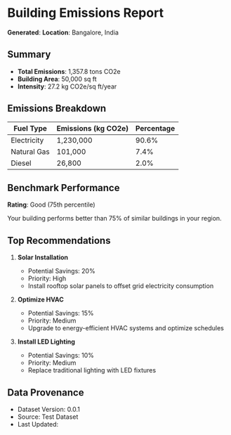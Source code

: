 # Building Emissions Report

**Generated**: <TIMESTAMP>
**Location**: Bangalore, India

## Summary

- **Total Emissions**: 1,357.8 tons CO2e
- **Building Area**: 50,000 sq ft
- **Intensity**: 27.2 kg CO2e/sq ft/year

## Emissions Breakdown

| Fuel Type | Emissions (kg CO2e) | Percentage |
|-----------|-------------------|------------|
| Electricity | 1,230,000 | 90.6% |
| Natural Gas | 101,000 | 7.4% |
| Diesel | 26,800 | 2.0% |

## Benchmark Performance

**Rating**: Good (75th percentile)

Your building performs better than 75% of similar buildings in your region.

## Top Recommendations

1. **Solar Installation**
   - Potential Savings: 20%
   - Priority: High
   - Install rooftop solar panels to offset grid electricity consumption

2. **Optimize HVAC**
   - Potential Savings: 15%
   - Priority: Medium
   - Upgrade to energy-efficient HVAC systems and optimize schedules

3. **Install LED Lighting**
   - Potential Savings: 10%
   - Priority: Medium
   - Replace traditional lighting with LED fixtures

## Data Provenance

- Dataset Version: 0.0.1
- Source: Test Dataset
- Last Updated: <DATE>